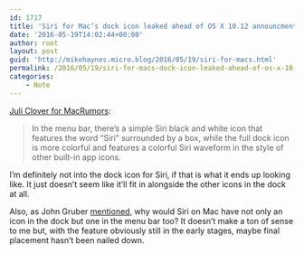 ```yaml
---
id: 1717
title: 'Siri for Mac’s dock icon leaked ahead of OS X 10.12 announcment'
date: '2016-05-19T14:02:44+00:00'
author: root
layout: post
guid: 'http://mikehaynes.micro.blog/2016/05/19/siri-for-macs.html'
permalink: /2016/05/19/siri-for-macs-dock-icon-leaked-ahead-of-os-x-10-12-announcment/
categories:
    - Note
---
```


[Juli Clover for MacRumors](https://www.macrumors.com/2016/05/18/siri-for-mac-os-x-10-12-dock-icon/):

> In the menu bar, there’s a simple Siri black and white icon that features the word “Siri” surrounded by a box, while the full dock icon is more colorful and features a colorful Siri waveform in the style of other built-in app icons.

I’m definitely not into the dock icon for Siri, if that is what it ends up looking like. It just doesn’t seem like it’ll fit in alongside the other icons in the dock at all.

Also, as John Gruber [mentioned](http://daringfireball.net/linked/2016/05/18/macrumors-siri-mac), why would Siri on Mac have not only an icon in the dock but one in the menu bar too? It doesn’t make a ton of sense to me but, with the feature obviously still in the early stages, maybe final placement hasn’t been nailed down.